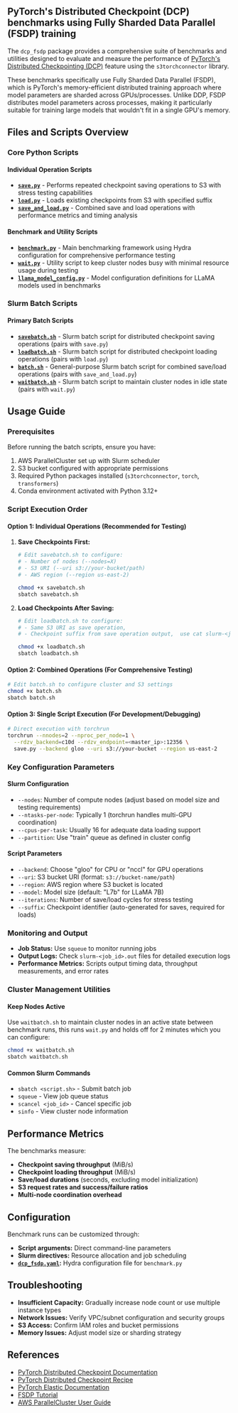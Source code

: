 ## PyTorch's Distributed Checkpoint (DCP) benchmarks using Fully Sharded Data Parallel (FSDP) training

The `dcp_fsdp` package provides a comprehensive suite of benchmarks and utilities designed to evaluate and measure the performance of [PyTorch's Distributed Checkpointing (DCP)][DCP] feature using the `s3torchconnector` library.

These benchmarks specifically use Fully Sharded Data Parallel (FSDP), which is PyTorch's memory-efficient distributed training approach where model parameters are sharded across GPUs/processes. Unlike DDP, FSDP distributes model parameters across processes, making it particularly suitable for training large models that wouldn't fit in a single GPU's memory.

## Files and Scripts Overview

### Core Python Scripts

#### Individual Operation Scripts
- **[`save.py`](save.py)** - Performs repeated checkpoint saving operations to S3 with stress testing capabilities
- **[`load.py`](load.py)** - Loads existing checkpoints from S3 with specified suffix
- **[`save_and_load.py`](save_and_load.py)** - Combined save and load operations with performance metrics and timing analysis

#### Benchmark and Utility Scripts
- **[`benchmark.py`](benchmark.py)** - Main benchmarking framework using Hydra configuration for comprehensive performance testing
- **[`wait.py`](wait.py)** - Utility script to keep cluster nodes busy with minimal resource usage during testing
- **[`llama_model_config.py`](llama_model_config.py)** - Model configuration definitions for LLaMA models used in benchmarks

### Slurm Batch Scripts

#### Primary Batch Scripts
- **[`savebatch.sh`](savebatch.sh)** - Slurm batch script for distributed checkpoint saving operations (pairs with `save.py`)
- **[`loadbatch.sh`](loadbatch.sh)** - Slurm batch script for distributed checkpoint loading operations (pairs with `load.py`)
- **[`batch.sh`](batch.sh)** - General-purpose Slurm batch script for combined save/load operations (pairs with `save_and_load.py`)
- **[`waitbatch.sh`](waitbatch.sh)** - Slurm batch script to maintain cluster nodes in idle state (pairs with `wait.py`)

## Usage Guide

### Prerequisites
Before running the batch scripts, ensure you have:
1. AWS ParallelCluster set up with Slurm scheduler
2. S3 bucket configured with appropriate permissions
3. Required Python packages installed (`s3torchconnector`, `torch`, `transformers`)
4. Conda environment activated with Python 3.12+

### Script Execution Order

#### Option 1: Individual Operations (Recommended for Testing)

1. **Save Checkpoints First:**
   ```bash
   # Edit savebatch.sh to configure:
   # - Number of nodes (--nodes=X)
   # - S3 URI (--uri s3://your-bucket/path)
   # - AWS region (--region us-east-2)
   
   chmod +x savebatch.sh
   sbatch savebatch.sh
   ```
   
2. **Load Checkpoints After Saving:**
   ```bash
   # Edit loadbatch.sh to configure:
   # - Same S3 URI as save operation,
   # - Checkpoint suffix from save operation output,  use cat slurm-<jobid>.out to figure that out
   
   chmod +x loadbatch.sh
   sbatch loadbatch.sh
   ```

#### Option 2: Combined Operations (For Comprehensive Testing)

```bash
# Edit batch.sh to configure cluster and S3 settings
chmod +x batch.sh
sbatch batch.sh
```

#### Option 3: Single Script Execution (For Development/Debugging)

```bash
# Direct execution with torchrun
torchrun --nnodes=2 --nproc_per_node=1 \
  --rdzv_backend=c10d --rdzv_endpoint=<master_ip>:12356 \
  save.py --backend gloo --uri s3://your-bucket --region us-east-2
```

### Key Configuration Parameters

#### Slurm Configuration
- `--nodes`: Number of compute nodes (adjust based on model size and testing requirements)
- `--ntasks-per-node`: Typically 1 (torchrun handles multi-GPU coordination)
- `--cpus-per-task`: Usually 16 for adequate data loading support
- `--partition`: Use "train" queue as defined in cluster config

#### Script Parameters
- `--backend`: Choose "gloo" for CPU or "nccl" for GPU operations
- `--uri`: S3 bucket URI (format: `s3://bucket-name/path`)
- `--region`: AWS region where S3 bucket is located
- `--model`: Model size (default: "L7b" for LLaMA 7B)
- `--iterations`: Number of save/load cycles for stress testing
- `--suffix`: Checkpoint identifier (auto-generated for saves, required for loads)

### Monitoring and Output

- **Job Status:** Use `squeue` to monitor running jobs
- **Output Logs:** Check `slurm-<job_id>.out` files for detailed execution logs
- **Performance Metrics:** Scripts output timing data, throughput measurements, and error rates

### Cluster Management Utilities

#### Keep Nodes Active
Use `waitbatch.sh` to maintain cluster nodes in an active state between benchmark runs, this runs `wait.py` and holds off for 2 minutes which you can configure:
```bash
chmod +x waitbatch.sh
sbatch waitbatch.sh
```

#### Common Slurm Commands
- `sbatch <script.sh>` - Submit batch job
- `squeue` - View job queue status
- `scancel <job_id>` - Cancel specific job
- `sinfo` - View cluster node information

## Performance Metrics

The benchmarks measure:
- **Checkpoint saving throughput** (MiB/s)
- **Checkpoint loading throughput** (MiB/s) 
- **Save/load durations** (seconds, excluding model initialization)
- **S3 request rates and success/failure ratios**
- **Multi-node coordination overhead**

## Configuration

Benchmark runs can be customized through:
- **Script arguments:** Direct command-line parameters
- **Slurm directives:** Resource allocation and job scheduling
- **[`dcp_fsdp.yaml`](../../../conf/dcp_fsdp.yaml):** Hydra configuration file for `benchmark.py`


## Troubleshooting

- **Insufficient Capacity:** Gradually increase node count or use multiple instance types
- **Network Issues:** Verify VPC/subnet configuration and security groups
- **S3 Access:** Confirm IAM roles and bucket permissions
- **Memory Issues:** Adjust model size or sharding strategy


## References

- [PyTorch Distributed Checkpoint Documentation][DCP]
- [PyTorch Distributed Checkpoint Recipe](https://pytorch.org/tutorials/recipes/distributed_checkpoint_recipe.html)
- [PyTorch Elastic Documentation](https://pytorch.org/docs/stable/elastic/run.html)
- [FSDP Tutorial](https://pytorch.org/tutorials/intermediate/ddp_tutorial.html)
- [AWS ParallelCluster User Guide](https://docs.aws.amazon.com/parallelcluster/)

[DCP]: https://pytorch.org/docs/stable/distributed.checkpoint.html
